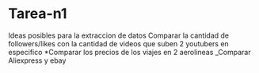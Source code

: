 # Tarea-n1
Ideas posibles para la extraccion de datos
Comparar la cantidad de followers/likes con la cantidad de videos que suben 2 youtubers en especifico
*Comparar los precios de los viajes en 2 aerolineas
_Comparar Aliexpress y ebay
